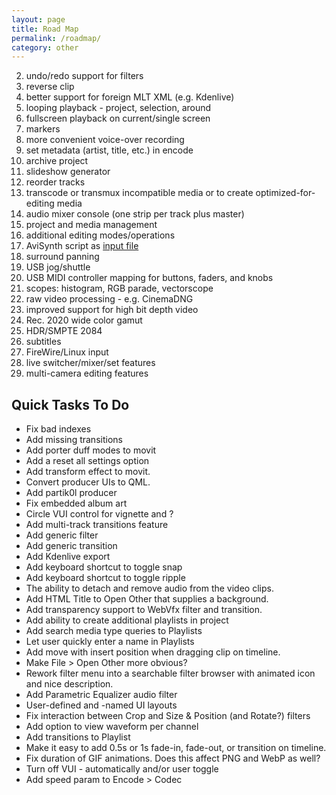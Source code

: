 ```yaml
---
layout: page
title: Road Map
permalink: /roadmap/
category: other
---
```


<!-- Shotcut Responsive -->
<ins class="adsbygoogle"
    style="display:block"
    data-ad-client="ca-pub-1305424236533187"
    data-ad-slot="3403753557"
    data-ad-format="auto"></ins>
<script>
(adsbygoogle = window.adsbygoogle || []).push({});
</script>

2. undo/redo support for filters
3. reverse clip
4. better support for foreign MLT XML (e.g. Kdenlive)
5. looping playback - project, selection, around
6. fullscreen playback on current/single screen
13. markers
8. more convenient voice-over recording
10. set metadata (artist, title, etc.) in encode
10. archive project
14. slideshow generator
16. reorder tracks
17. transcode or transmux incompatible media or to create optimized-for-editing media
18. audio mixer console (one strip per track plus master)
19. project and media management
20. additional editing modes/operations
21. AviSynth script as [input file](http://www.ffmpeg.org/general.html#AviSynth)
22. surround panning
23. USB jog/shuttle
24. USB MIDI controller mapping for buttons, faders, and knobs
25. scopes: histogram, RGB parade, vectorscope
26. raw video processing - e.g. CinemaDNG
27. improved support for high bit depth video
28. Rec. 2020 wide color gamut
29. HDR/SMPTE 2084
30. subtitles
31. FireWire/Linux input
32. live switcher/mixer/set features
33. multi-camera editing features

Quick Tasks To Do
-----------------

-   Fix bad indexes
-   Add missing transitions
-   Add porter duff modes to movit
-   Add a reset all settings option
-   Add transform effect to movit.
-   Convert producer UIs to QML.
-   Add partik0l producer
-   Fix embedded album art
-   Circle VUI control for vignette and ?
-   Add multi-track transitions feature
-   Add generic filter
-   Add generic transition
-   Add Kdenlive export
-   Add keyboard shortcut to toggle snap
-   Add keyboard shortcut to toggle ripple
-   The ability to detach and remove audio from the video clips.
-   Add HTML Title to Open Other that supplies a background.
-   Add transparency support to WebVfx filter and transition.
-   Add ability to create additional playlists in project
-   Add search media type queries to Playlists
-   Let user quickly enter a name in Playlists
-   Add move with insert position when dragging clip on timeline.
-   Make File > Open Other more obvious?
-   Rework filter menu into a searchable filter browser with animated
    icon and nice description.
-   Add Parametric Equalizer audio filter
-   User-defined and -named UI layouts
-   Fix interaction between Crop and Size & Position (and Rotate?) filters
-   Add option to view waveform per channel
-   Add transitions to Playlist
-   Make it easy to add 0.5s or 1s fade-in, fade-out, or transition on timeline.
-   Fix duration of GIF animations. Does this affect PNG and WebP as well?
-   Turn off VUI - automatically and/or user toggle
-   Add speed param to Encode > Codec
